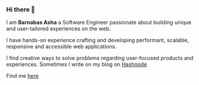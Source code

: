 ### Hi there 👋

I am **Barnabas Asha** a Software Engineer passionate about building unique and user-tailored experiences on the web.

I have hands-on experience crafting and developing performant, scalable, responsive and accessible web applications.

I find creative ways to solve problems regarding user-focused products and experiences.  Sometimes I write on my blog on [Hashnode](https://barnabas.hashnode.dev)

Find me [here](https://billowy-ash-410.notion.site/Barnabas-Asha-Frontend-Developer-729822c69ef742ab98d6d3c8069554b9)
